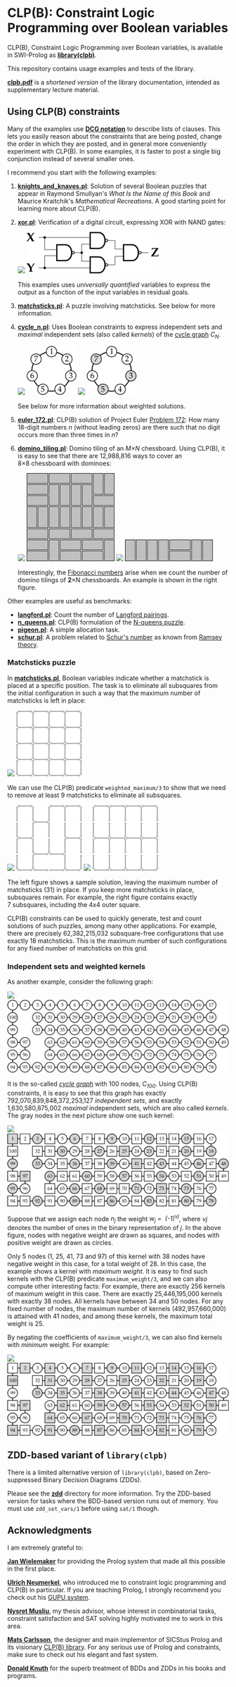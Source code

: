 # CLP(B): Constraint Logic Programming over Boolean variables

CLP(B), Constraint Logic Programming over Boolean variables, is
available in SWI-Prolog as
[**library(clpb)**](http://eu.swi-prolog.org/man/clpb.html).

This repository contains usage examples and tests of the library.

[**clpb.pdf**](clpb.pdf) is a _shortened version_ of the library
documentation, intended as supplementary lecture material.

## Using CLP(B) constraints

Many of the examples use [**DCG
notation**](http://www.metalevel.at/dcg.html) to describe lists of
clauses. This lets you easily reason about the constraints that are
being posted, change the order in which they are posted, and in
general more conveniently experiment with&nbsp;CLP(B). In some
examples, it is faster to post a single big conjunction instead of
several smaller ones.

I recommend you start with the following examples:

1. [**knights_and_knaves.pl**](knights_and_knaves.pl): Solution of
   several Boolean puzzles that appear in Raymond Smullyan's _What Is
   the Name of this Book_ and Maurice Kraitchik's _Mathematical
   Recreations_. A good starting point for learning more about CLP(B).

2. [**xor.pl**](xor.pl): Verification of a digital circuit, expressing
   XOR with NAND&nbsp;gates:

   ![](figures/filler.png) ![XOR with NAND gates](figures/xor.png)

   This examples uses *universally quantified* variables to express
   the output as a function of the input variables in residual goals.

3. [**matchsticks.pl**](matchsticks.pl): A puzzle involving
   matchsticks. See below for more information.

4. [**cycle_n.pl**](cycle_n.pl): Uses Boolean constraints to express
   independent sets and *maximal* independent sets (also called
   *kernels*) of the
   [cycle graph](https://en.wikipedia.org/wiki/Cycle_graph)&nbsp;<i>C<sub>N</sub></i>.
   
   ![](figures/filler.png) ![Cycle graph C_7](figures/cycle7.png) ![](figures/filler20.png) ![Kernel of C_7](figures/cycle7_kernel.png)

    See below for more information about weighted solutions.

5. [**euler_172.pl**](euler_172.pl): CLP(B) solution of Project Euler
   [Problem 172](https://projecteuler.net/problem=172): How many
   18-digit numbers&nbsp;<i>n</i> (without leading zeros) are there
   such that no digit occurs more than three times in&nbsp;<i>n</i>?

6. [**domino_tiling.pl**](domino_tiling.pl): Domino tiling of an
   <i>M&times;N</i>&nbsp;chessboard. Using CLP(B), it is easy to see
   that there are 12,988,816&nbsp;ways to cover an
   8&times;8&nbsp;chessboard with dominoes:
   
   ![](figures/filler.png) ![Domino tiling of an 8x8 chessboard](figures/domino8x8.png) ![](figures/filler20.png) ![Domino tiling of a 2x8 chessboard](figures/domino2x8.png)

   Interestingly, the
   [Fibonacci numbers](http://mathworld.wolfram.com/FibonacciNumber.html)
   arise when we count the number of domino tilings of
   <b>2</b>&times;N&nbsp;chessboards. An example is shown in the right
   figure.

Other examples are useful as benchmarks:

- [**langford.pl**](langford.pl): Count the number of [Langford pairings](https://en.wikipedia.org/wiki/Langford_pairing).
- [**n_queens.pl**](n_queens.pl): CLP(B) formulation of the
  [N-queens puzzle](https://en.wikipedia.org/wiki/Eight_queens_puzzle).
- [**pigeon.pl**](pigeon.pl): A simple allocation task.
- [**schur.pl**](schur.pl): A problem related to
  [Schur's number](http://mathworld.wolfram.com/SchurNumber.html) as
  known from
  [Ramsey theory](http://mathworld.wolfram.com/RamseyTheory.html).

### Matchsticks puzzle

In [**matchsticks.pl**](matchsticks.pl), Boolean variables indicate
whether a matchstick is placed at a specific position. The task is to
eliminate all subsquares from the initial configuration in such a way
that the maximum number of matchsticks is left in place:

![](figures/filler.png) ![Matchsticks initial configuration](figures/matchsticks1.png)

We can use the CLP(B) predicate `weighted_maximum/3` to show that we
need to remove at least 9 matchsticks to eliminate all subsquares.

![](figures/filler.png) ![Matchsticks without any subsquares](figures/matchsticks2.png) ![](figures/filler.png) ![Exactly 7 subsquares remaining](figures/matchsticks3.png)

The left figure shows a sample solution, leaving the maximum number of
matchsticks&nbsp;(31) in place. If you keep more matchsticks in place,
subsquares remain. For example, the right figure contains exactly
7&nbsp;subsquares, including the 4x4 outer square.

CLP(B) constraints can be used to quickly generate, test and count
solutions of such puzzles, among many other applications. For example,
there are precisely 62,382,215,032 subsquare-free configurations that
use exactly 18&nbsp;matchsticks. This is the maximum number of such
configurations for any fixed number of matchsticks on this grid.

### Independent sets and weighted kernels

As another example, consider the following graph:

![](figures/filler20.png) ![Cycle graph with 100 nodes, C_100](figures/cycle100.png)

It is the so-called
[_cycle graph_](https://en.wikipedia.org/wiki/Cycle_graph) with
100&nbsp;nodes, <i>C<sub>100</sub></i>. Using CLP(B) constraints, it
is easy to see that this graph has exactly 792,070,839,848,372,253,127
_independent sets_, and exactly 1,630,580,875,002 _maximal_
independent sets, which are also called _kernels_. The gray nodes in
the next picture show one such kernel:

![](figures/filler20.png) ![Maximal independent set of C_100](figures/cycle100_maximum.png)

Suppose that we assign each node <i>n<sub>j</sub></i> the weight
<i>w<sub>j</sub>&nbsp;= &nbsp;(-1)<sup>&nu;j</i>, where <i>&nu;j</i>
denotes the number of ones in the binary representation
of&nbsp;<i>j</i>. In the above figure, nodes with negative weight are
drawn as squares, and nodes with positive weight are drawn as circles.

Only 5 nodes (1, 25, 41, 73 and 97) of this kernel with 38 nodes have
negative weight in this case, for a total weight of 28. In this case,
the example shows a kernel with <i>maximum weight</i>. It is easy to
find such kernels with the CLP(B) predicate `maximum_weight/3`, and we
can also compute other interesting facts: For example, there are
exactly 256 kernels of maximum weight in this case. There are exactly
25,446,195,000 kernels with exactly 38 nodes. All kernels have between
34 and 50 nodes. For any fixed number of nodes, the maximum number of
kernels (492,957,660,000) is attained with 41 nodes, and among these
kernels, the maximum total weight is 25.

By negating the coefficients of `maximum_weight/3`, we can also find
kernels with _minimum_ weight. For example:

![](figures/filler20.png) ![Kernel of C_100 with minimum weight](figures/cycle100_minimum.png)

## ZDD-based variant of `library(clpb)`

There is a limited alternative version of `library(clpb)`, based on
Zero-suppressed Binary Decision Diagrams (ZDDs).

Please see the [**zdd**](zdd) directory for more information. Try the
ZDD-based version for tasks where the BDD-based version runs out of
memory. You must use `zdd_set_vars/1` before using `sat/1` though.

## Acknowledgments

I am extremely grateful to:

[**Jan Wielemaker**](http://eu.swi-prolog.org) for providing the
Prolog system that made all this possible in the first place.

[**Ulrich Neumerkel**](http://www.complang.tuwien.ac.at/ulrich/), who
introduced me to constraint logic programming and CLP(B) in
particular. If you are teaching Prolog, I strongly recommend you check
out his
[GUPU&nbsp;system](http://www.complang.tuwien.ac.at/ulrich/gupu/).

[**Nysret Musliu**](http://dbai.tuwien.ac.at/staff/musliu/), my thesis
advisor, whose interest in combinatorial tasks, constraint
satisfaction and SAT&nbsp;solving highly motivated me to work in this
area.

[**Mats Carlsson**](https://www.sics.se/~matsc/), the designer and
main implementor of SICStus Prolog and its visionary
[CLP(B)&nbsp;library](https://sicstus.sics.se/sicstus/docs/latest4/html/sicstus.html/lib_002dclpb.html#lib_002dclpb).
For any serious use of Prolog and constraints, make sure to check out
his elegant and fast system.

[**Donald Knuth**](http://www-cs-faculty.stanford.edu/~uno/) for the
superb treatment of BDDs and&nbsp;ZDDs in his books and programs.
